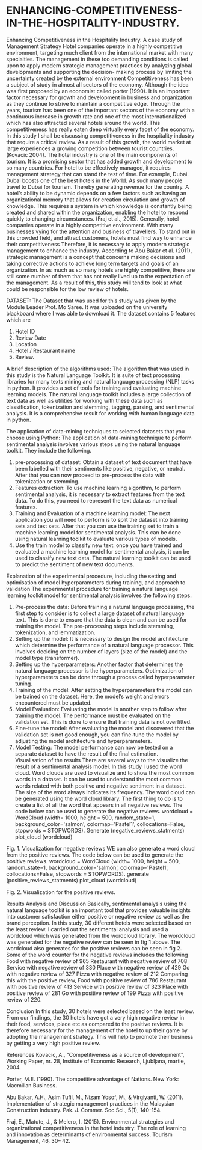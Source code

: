 # ENHANCING-COMPETITIVENESS-IN-THE-HOSPITALITY-INDUSTRY.
Enhancing Competitiveness in the Hospitality Industry. A case study of Management Strategy
Hotel companies operate in a highly competitive environment, targeting much client from the international market with many specialties. The management in these too demanding conditions is called upon to apply modern strategic management practices by analyzing global developments and supporting the decision-
making process by limiting the uncertainty created by the external environment Competitiveness has been a subject of study in almost all sectors of the economy. Although the idea was first proposed by an economist called porter (1990). It is an important factor necessary for growth and development in business and organization as they continue to strive to maintain a competitive edge. Through the years, tourism has been one of the important sectors of the economy with a continuous increase in growth rate and one of the most internationalized which has also attracted several hotels around the world. This competitiveness has really eaten deep virtually every facet of the economy. In this study I shall be discussing competitiveness in the hospitality industry that require a critical review. As a result of this growth, the world market at large experiences a growing competition between tourist countries. (Kovacic 2004). The hotel industry is one of the main components of tourism. It is a promising sector that has added growth and development to so many countries. For hotel to be effectively managed, it requires management strategy that can stand the test of time. For example, Dubai. Dubai boosts one of the best hotels in the World. As such many people travel to Dubai for tourism. Thereby generating revenue for the country. A hotel’s ability to be dynamic depends on a few factors such as having an organizational memory that allows for creation circulation and growth of knowledge. This requires a system in which knowledge is constantly being created and shared within the organization, enabling the hotel to respond quickly to changing circumstances. (Fraj et al., 2015). Generally, hotel companies operate in a highly competitive environment. With many businesses vying for the attention and business of travellers. To stand out in this crowded field, and attract customers, hotels must find way to enhance their competitiveness Therefore, it is necessary to apply modern strategic management to enhance the industry. According to Abu Bakar et al. (2011), strategic management is a concept that concerns making decisions and taking corrective actions to achieve long term targets and goals of an organization. In as much as so many hotels are highly competitive, there are still some number of them that has not really lived up to the expectation of the management. As a result of this, this study will tend to look at what could be responsible for the low review of hotels. 

DATASET:
The Dataset that was used for this study was given by the Module Leader Prof. Mo Saree. It was uploaded on the university blackboard where I was able to download it. The dataset contains 5 features which are
1. Hotel ID
2. Review Date
3. Location
4. Hotel / Restaurant name
5. Review. 

A brief description of the algorithms used:
The algorithm that was used in this study is the Natural Language Toolkit. It is suite of text processing libraries for many texts mining and natural language processing (NLP) tasks in python. It provides a set of tools for training and evaluating machine learning models. The natural language toolkit includes a large collection of text data as well as utilities for working with these data such as classification, tokenization and stemming, tagging, parsing, and sentimental analysis. It is a comprehensive result for working with human language data in python. 

The application of data-mining techniques to selected datasets that you choose using Python:
The application of data-mining technique to perform sentimental analysis involves various steps using the natural language toolkit. They include the following.
1. pre-processing of dataset: Obtain a dataset of text document that have been labelled with their sentiments like positive, negative, or neutral. After that you can now proceed to pre-process the data with tokenization or stemming.
2. Features extraction: To use machine learning algorithm, to perform sentimental analysis, it is necessary to extract features from the text data. To do this, you need to represent the text data as numerical features. 
3. Training and Evaluation of a machine learning model: The next application you will need to perform is to split the dataset into training sets and test sets. After that you can use the training set to train a machine learning model for sentimental analysis. This can be done using natural learning toolkit to evaluate various types of models.
4.  Use the train model to classify new text: once you have trained and evaluated a machine learning model for sentimental analysis, it can be used to classify new text data. The natural learning toolkit can be used to predict the sentiment of new text documents. 

Explanation of the experimental procedure, including the setting and optimisation of model hyperparameters during training, and approach to validation 
The experimental procedure for training a natural language learning toolkit model for sentimental analysis involves the following steps. 
1.	Pre-process the data: Before training a natural language processing, the first step to consider is to collect a large dataset of natural language text. This is done to ensure that the data is clean and can be used for training the model. The pre-processing steps include stemming, tokenization, and lemmatization. 
2.	Setting up the model: It is necessary to design the model architecture which determine the performance of a natural language processor. This involves deciding on the number of layers (size of the model) and the model type (transformer).
3.	Setting up the hyperparameters: Another factor that determines the natural language processor is the hyperparameters. Optimization of hyperparameters can be done through a process called hyperparameter tuning. 
4.	Training of the model: After setting the hyperparameters the model can be trained on the dataset. Here, the model’s weight and errors encountered must be updated.
5.	Model Evaluation: Evaluating the model is another step to follow after training the model. The performance must be evaluated on the validation set. This is done to ensure that training data is not overfitted. 
6.	Fine-tune the model: After evaluating the model and discovered that the validation set is not good enough, you can fine-tune the model by adjusting the model architecture and hyperparameters. 
7.	Model Testing: The model performance can now be tested on a separate dataset to have the result of the final estimation.  
Visualisation of the results
There are several ways to the visualize the result of a sentimental analysis model. In this study I used the word cloud. Word clouds are used to visualize and to show the most common words in a dataset. It can be used to understand the most common words related with both positive and negative sentiment in a dataset. The size of the word always indicates its frequency. The word cloud can be generated using the word cloud library. The first thing to do is to create a list of all the word that appears in all negative reviews.  The code below can be used to generate the negative reviews. 
wordcloud = WordCloud (width= 1000, height = 500, random_state=1, background_color='salmon', colormap='Pastel1', collocations=False, stopwords = STOPWORDS). Generate (negative_reviews_statments)
plot_cloud (wordcloud)

 

Fig. 1.  Visualization for negative reviews
WE can also generate a word cloud from the positive reviews. The code below can be used to generate the positive reviews. 
wordcloud = WordCloud (width= 1000, height = 500, random_state=1, background_color='salmon', colormap='Pastel1', collocations=False, stopwords = STOPWORDS). generate (positive_reviews_statments)
plot_cloud (wordcloud)


 
Fig. 2. Visualization for the positive reviews. 

Results Analysis and Discussion
Basically, sentimental analysis using the natural language toolkit is an important tool that provides valuable insights into customer satisfaction either positive or negative review as well as the brand perception. In this study, 30 different hotels were selected based on the least review. I carried out the sentimental analysis and used a wordcloud which was generated from the wordcloud library. The wordcloud was generated for the negative review can be seen in fig 1 above. The wordcloud also generates for the positive reviews can be seen in fig 2. Some of the word counter for the negative reviews includes the following 
Food with negative review of 965
Restaurant with negative review of 708
Service with negative review of 330
Place with negative review of 429
Go with negative review of 327
Pizza with negative review of 212
Comparing this with the positive review, 
Food with positive review of 786
Restaurant with positive review of 413
Service with positive review of 323
Place with positive review of 281
Go with positive review of 199
Pizza with positive review of 220.

Conclusion
In this study, 30 hotels were selected based on the least review. From our findings, the 30 hotels have got a very high negative review in their food, services, place etc  as compared to the positive reviews. It is therefore necessary for the management of the hotel to up their game by adopting the management strategy. This will help to promote their business by getting a very high positive review. 



References 
Kovacic, A., “Competitiveness as a source of development”, Working Paper, nr. 
28, Institute    of Economic Research, Ljubljana, martie, 2004.

Porter, M.E. (1990). The competitive advantage of Nations. New York: 
Macmillan Business.

Abu Bakar, A.H., Asim Tufil, M., Nizam Yosof, M., & Virgiyanti, W. (2011). 
Implementation of strategic management 
practices in the Malaysian Construction Industry. Pak. J. Commer. Soc.Sci., 5(1), 140-154. 

Fraj, E., Matute, J., & Melero, I. (2015). Environmental strategies and 
organizational competitiveness in the hotel industry: The role of learning and innovation as determinants of environmental success. Tourism Management, 46, 30– 42.
